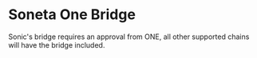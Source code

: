 # Soneta One Bridge
Sonic's bridge requires an approval from ONE, all other supported chains will have the bridge included.